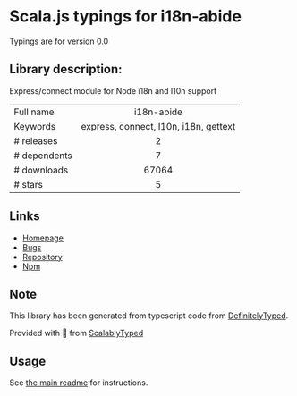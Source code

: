 
# Scala.js typings for i18n-abide

Typings are for version 0.0

## Library description:
Express/connect module for Node i18n and l10n support

|                    |                 |
| ------------------ | :-------------: |
| Full name          | i18n-abide |
| Keywords           | express, connect, l10n, i18n, gettext |
| # releases         | 2 |
| # dependents       | 7 |
| # downloads        | 67064 |
| # stars            | 5 |

## Links
- [Homepage](https://github.com/mozilla/i18n-abide)
- [Bugs](http://github.com/mozilla/i18n-abide/issues)
- [Repository](https://github.com/mozilla/i18n-abide)
- [Npm](https://www.npmjs.com/package/i18n-abide)
    


## Note
This library has been generated from typescript code from [DefinitelyTyped](https://definitelytyped.org).

Provided with :purple_heart: from [ScalablyTyped](https://github.com/oyvindberg/ScalablyTyped)

## Usage
See [the main readme](../../readme.md) for instructions.


